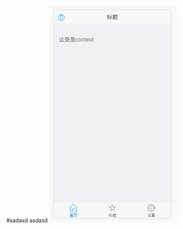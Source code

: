 #sadasd
asdasd
![Image text](https://raw.githubusercontent.com/hongmaju/light7Local/master/img/productShow/20170518152848.png)
